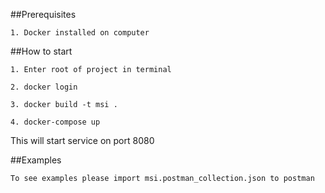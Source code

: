  ##Prerequisites
  ```$xslt
1. Docker installed on computer
```
   ##How to start
   
```$xslt
1. Enter root of project in terminal
```

```$xslt
2. docker login
```

```$xslt
3. docker build -t msi .
```

```$xslt
4. docker-compose up
```

This will start service on port 8080

##Examples

```
To see examples please import msi.postman_collection.json to postman
``` 
